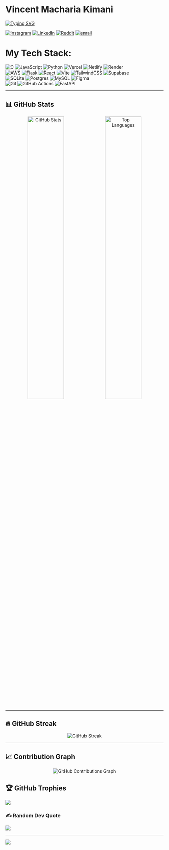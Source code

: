 # Vincent Macharia Kimani
[![Typing SVG](https://readme-typing-svg.demolab.com?font=Fira+Code&weight=900&duration=4000&pause=1000&color=5F9CFA&width=510&height=100&lines=Hello%2C+This+is++Kimani;A+Software+Engineer+and+Tech+Enthusiast;Passionate+about+building+web+applications+..+++;exploring+new+technologies%2C+and+...;collaborating+on++projects.+++)](https://git.io/typing-svg)

[![Instagram](https://img.shields.io/badge/Instagram-%23E4405F.svg?logo=Instagram&logoColor=white)](https://instagram.com/worldvince) [![LinkedIn](https://img.shields.io/badge/LinkedIn-%230077B5.svg?logo=linkedin&logoColor=white)](https://linkedin.com/in/vinnohKimani) [![Reddit](https://img.shields.io/badge/Reddit-%23FF4500.svg?logo=Reddit&logoColor=white)](https://reddit.com/user/vinnohKimani) [![email](https://img.shields.io/badge/Email-D14836?logo=gmail&logoColor=white)](mailto:vincentmachariakimani@gmail.com) 

# My Tech Stack:
![C](https://img.shields.io/badge/c-%2300599C.svg?style=plastic&logo=c&logoColor=white) ![JavaScript](https://img.shields.io/badge/javascript-%23323330.svg?style=plastic&logo=javascript&logoColor=%23F7DF1E) ![Python](https://img.shields.io/badge/python-3670A0?style=plastic&logo=python&logoColor=ffdd54) ![Vercel](https://img.shields.io/badge/vercel-%23000000.svg?style=plastic&logo=vercel&logoColor=white) ![Netlify](https://img.shields.io/badge/netlify-%23000000.svg?style=plastic&logo=netlify&logoColor=#00C7B7) ![Render](https://img.shields.io/badge/Render-%46E3B7.svg?style=plastic&logo=render&logoColor=white) <br> ![AWS](https://img.shields.io/badge/AWS-%23FF9900.svg?style=plastic&logo=amazon-aws&logoColor=white) ![Flask](https://img.shields.io/badge/flask-%23000.svg?style=plastic&logo=flask&logoColor=white) ![React](https://img.shields.io/badge/react-%2320232a.svg?style=plastic&logo=react&logoColor=%2361DAFB) ![Vite](https://img.shields.io/badge/vite-%23646CFF.svg?style=plastic&logo=vite&logoColor=white) ![TailwindCSS](https://img.shields.io/badge/tailwindcss-%2338B2AC.svg?style=plastic&logo=tailwind-css&logoColor=white) ![Supabase](https://img.shields.io/badge/Supabase-3ECF8E?style=plastic&logo=supabase&logoColor=white) <br> ![SQLite](https://img.shields.io/badge/sqlite-%2307405e.svg?style=plastic&logo=sqlite&logoColor=white) ![Postgres](https://img.shields.io/badge/postgres-%23316192.svg?style=plastic&logo=postgresql&logoColor=white) ![MySQL](https://img.shields.io/badge/mysql-4479A1.svg?style=plastic&logo=mysql&logoColor=white) ![Figma](https://img.shields.io/badge/figma-%23F24E1E.svg?style=plastic&logo=figma&logoColor=white) <br> ![Git](https://img.shields.io/badge/git-%23F05033.svg?style=plastic&logo=git&logoColor=white) ![GitHub Actions](https://img.shields.io/badge/github%20actions-%232671E5.svg?style=plastic&logo=githubactions&logoColor=white) ![FastAPI](https://img.shields.io/badge/FastAPI-005571?style=plastic&logo=fastapi)

---

## 📊 GitHub Stats

<div align="center">
  <img src="https://github-readme-stats.vercel.app/api?username=vinnohKimani&theme=tokyonight&hide_border=false&include_all_commits=true&count_private=false" width="48%" alt="GitHub Stats" />
  <img src="https://github-readme-stats.vercel.app/api/top-langs/?username=vinnohKimani&theme=tokyonight&hide_border=false&layout=compact" width="48%" alt="Top Languages" />
</div>

---

## 🔥 GitHub Streak

<div align="center">
  <img src="https://nirzak-streak-stats.vercel.app/?user=vinnohKimani&theme=tokyonight&hide_border=false" alt="GitHub Streak" />
</div>

---

## 📈 Contribution Graph

<div align="center">
  <img src="https://github.pumbas.net/api/contributions/vinnohKimani?bgColour=070A10&borderRadius=10.0" alt="GitHub Contributions Graph" />
</div>



## 🏆 GitHub Trophies
![](https://github-profile-trophy.vercel.app/?username=vinnohKimani&theme=tokyonight&no-frame=false&no-bg=true&margin-w=4)

### ✍️ Random Dev Quote
![](https://quotes-github-readme.vercel.app/api?type=horizontal&theme=radical)

---
[![](https://visitcount.itsvg.in/api?id=vinnohKimani&icon=0&color=0)](https://visitcount.itsvg.in)

<!-- Proudly created with GPRM ( https://gprm.itsvg.in ) -->
